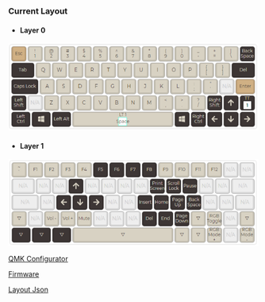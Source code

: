 ### Current Layout
- #### Layer 0  
![Layer 0](img/xd60_qmk_01.png)

- #### Layer 1  
![Layer 1](img/xd60_qmk_02.png)  

[QMK Configurator](https://config.qmk.fm/)

[Firmware](files/xd60_rev3_20200625.hex)

[Layout Json](files/xd60_rev3_20200625.json)
